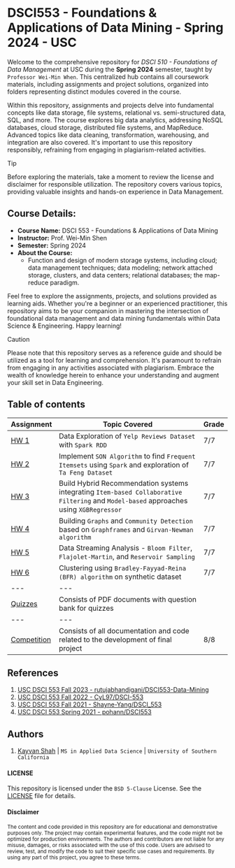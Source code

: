 # DSCI553 - Foundations & Applications of Data Mining - Spring 2024 - USC
Welcome to the comprehensive repository for _DSCI 510 - Foundations of Data Management_ at USC during the __Spring 2024__ semester, taught by `Professor Wei-Min When`. This centralized hub contains all coursework materials, including assignments and project solutions, organized into folders representing distinct modules covered in the course.

Within this repository, assignments and projects delve into fundamental concepts like data storage, file systems, relational vs. semi-structured data, SQL, and more. The course explores big data analytics, addressing NoSQL databases, cloud storage, distributed file systems, and MapReduce. Advanced topics like data cleaning, transformation, warehousing, and integration are also covered. It's important to use this repository responsibly, refraining from engaging in plagiarism-related activities.

> [!TIP]
> Before exploring the materials, take a moment to review the license and disclaimer for responsible utilization. The repository covers various topics, providing valuable insights and hands-on experience in Data Management.

## Course Details:
- **Course Name:** DSCI 553 - Foundations & Applications of Data Mining
- **Instructor:** Prof. Wei-Min Shen
- **Semester:** Spring 2024
- **About the Course:**
  - Function and design of modern storage systems, including cloud; data management
techniques; data modeling; network attached storage, clusters, and data centers;
relational databases; the map-reduce paradigm.

Feel free to explore the assignments, projects, and solutions provided as learning aids. Whether you're a beginner or an experienced practitioner, this repository aims to be your companion in mastering the intersection of foundational data management and data mining fundamentals within Data Science & Engineering. Happy learning!

> [!CAUTION]
> Please note that this repository serves as a reference guide and should be utilized as a tool for learning and comprehension. It's paramount to refrain from engaging in any activities associated with plagiarism. Embrace the wealth of knowledge herein to enhance your understanding and augment your skill set in Data Engineering.

## Table of contents
| Assignment | Topic Covered                 | Grade |
|------------|-------------------------------|-------|
| [HW 1](/assignment-1) | Data Exploration of `Yelp Reviews Dataset` with `Spark RDD` | 7/7 |
| [HW 2](/assignment-2) | Implement `SON Algorithm` to find `Frequent Itemsets` using `Spark` and exploration of `Ta Feng Dataset` | 7/7 |
| [HW 3](/assignment-3) | Build Hybrid Recommendation systems integrating `Item-based Collaborative Filtering` and `Model-based` approaches using `XGBRegressor` | 7/7 |
| [HW 4](/assignment-4) | Building `Graphs` and `Community Detection` based on `Graphframes` and `Girvan-Newman algorithm` | 7/7 |
| [HW 5](/assignment-5) | Data Streaming Analysis - `Bloom Filter`, `Flajolet-Martin`, and `Reservoir Sampling` | 7/7 |
| [HW 6](/assignment-6) | Clustering using `Bradley-Fayyad-Reina (BFR) algorithm` on synthetic dataset | 7/7 |
| --- | --- |
| [Quizzes](/quizzes) | Consists of PDF documents with question bank for quizzes |
| --- | --- |
| [Competition](/competition) | Consists of all documentation and code related to the development of final project | 8/8 |

## References
1. [USC DSCI 553 Fall 2023 - rutujabhandigani/DSCI553-Data-Mining](https://github.com/rutujabhandigani/DSCI553-Data-Mining)
2. [USC DSCI 553 Fall 2022 - CyL97/DSCI-553](https://github.com/CyL97/DSCI-553)
3. [USC DSCI 553 Fall 2021 - Shayne-Yang/DSCI_553](https://github.com/Shayne-Yang/DSCI_553)
4. [USC DSCI 553 Spring 2021 - pohann/DSCI553](https://github.com/pohann/DSCI553)


## Authors
1. [Kayvan Shah](https://github.com/KayvanShah1) | `MS in Applied Data Science` | `University of Southern California`

#### LICENSE
This repository is licensed under the `BSD 5-Clause` License. See the [LICENSE](LICENSE) file for details.

#### Disclaimer

<sub>
The content and code provided in this repository are for educational and demonstrative purposes only. The project may contain experimental features, and the code might not be optimized for production environments. The authors and contributors are not liable for any misuse, damages, or risks associated with the use of this code. Users are advised to review, test, and modify the code to suit their specific use cases and requirements. By using any part of this project, you agree to these terms.
</sub>
